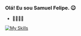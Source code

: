 ### Olá! Eu sou Samuel Felipe. 😉

- 🧑‍💻🇧🇷


[![My Skills](https://skillicons.dev/icons?i=ruby,rails,git,html,css,github,py,java,vue,flutter&theme=dark)](https://skillicons.dev)

